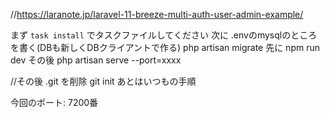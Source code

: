 //https://laranote.jp/laravel-11-breeze-multi-auth-user-admin-example/

まず `task install` でタスクファイルしてください 
次に .envのmysqlのところを書く(DBも新しくDBクライアントで作る)
php artisan migrate
先に npm run dev
その後 php artisan serve --port=xxxx

//その後
.git を削除
git init 
あとはいつもの手順

今回のポート:
7200番
